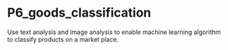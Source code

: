 # P6_goods_classification

Use text analysis and image analysis to enable machine learning algorithm to classify products on a market place.
